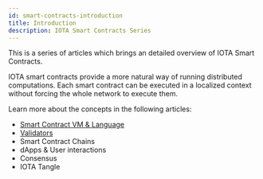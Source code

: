 ```yaml
---
id: smart-contracts-introduction
title: Introduction
description: IOTA Smart Contracts Series
---
```


This is a series of articles which brings an detailed overview of IOTA Smart Contracts.

IOTA smart contracts provide a more natural way of running distributed computations. Each smart contract can be executed in a localized context without forcing the whole network to execute them.

Learn more about the concepts in the following articles:

- [Smart Contract VM & Language](02_VM-and-languages.md)
- [Validators](03_validators.md)
- Smart Contract Chains
- dApps & User interactions
- Consensus
- IOTA Tangle
